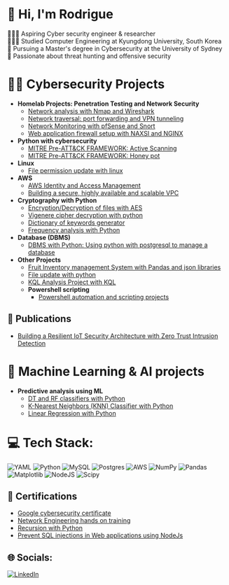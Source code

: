 # 💫 Hi, I'm Rodrigue
👩🏻‍💻 Aspiring Cyber security engineer & researcher<br>👩🏻‍🎓 Studied Computer Engineering at Kyungdong University, South Korea<br>🌱 Pursuing a Master's degree in Cybersecurity at the University of Sydney<br>🌷 Passionate about threat hunting and offensive security<br>


# 👨‍💻 Cybersecurity Projects

- <b> Homelab Projects: Penetration Testing and Network Security </b>
    - [Network analysis with Nmap and Wireshark](https://github.com/RNtag12/pentesting/blob/main/week1_nmap_wireshark.md)
    - [Network traversal: port forwarding and VPN tunneling](https://github.com/RNtag12/pentesting/blob/main/week2_network_traversal.md)
    - [Network Monitoring with pfSense and Snort](https://github.com/RNtag12/pentesting/blob/main/week3_networking_monitoring.md)
    - [Web application firewall setup with NAXSI and NGINX](https://github.com/RNtag12/pentesting/blob/main/week4_web_application_Firewall.md)
- <b> Python with cybersecurity</b>
  - [MITRE Pre-ATT&CK FRAMEWORK: Active Scanning](https://github.com/RNtag12/ActiveScanning)
  - [MITRE Pre-ATT&CK FRAMEWORK: Honey pot](https://github.com/RNtag12/honeypotscan)
- <b> Linux </b>
  - [File permission update with linux ](https://github.com/RNtag12/FilePermissionLinux)
- <b> AWS </b>
  - [AWS Identity and Access Management](https://github.com/RNtag12/AWS-IAM)
  - [Building a secure, highly available and scalable VPC](https://github.com/RNtag12/VPC-AWS)
- <b> Cryptography with Python</b>
  - [Encryption/Decryption of files with AES](https://github.com/RNtag12/AESPython)
  - [Vigenere cipher decryption with python](https://github.com/RNtag12/Vigenere)
  - [Dictionary of keywords generator](https://github.com/RNtag12/psswdgenerator)
  - [Frequency analysis with Python](https://github.com/RNtag12/frequencyAnalysis)
- <b> Database (DBMS)  </b>
  - [DBMS with Python: Using python with postgresql to manage a database](https://github.com/RNtag12/DBproject)
- <b> Other Projects  </b>
  - [Fruit Inventory management System with Pandas and json libraries ](https://github.com/RNtag12/FIMSPython/tree/main)
  - [File update with python](https://github.com/RNtag12/UpdateFile/tree/main)
  - [KQL Analysis Project with KQL](https://github.com/RNtag12/KQL)
  - <b> Powershell scripting</b>
    - [Powershell automation and scripting projects](https://github.com/RNtag12/scriptingPwrshell)
   

## 📜 Publications

- [Building a Resilient IoT Security Architecture with Zero Trust Intrusion Detection](https://link.springer.com/chapter/10.1007/978-981-97-0573-3_45)
 
# 🎰 Machine Learning & AI projects
- <b> Predictive analysis using ML </b>
  - [DT and RF classifiers with Python](https://github.com/RNtag12/DT_python)
  - [K-Nearest Neighbors (KNN) Classifier with Python](https://github.com/RNtag12/KNN)
  - [Linear Regression with Python](https://github.com/RNtag12/linear_regression)

# 💻 Tech Stack:
![YAML](https://img.shields.io/badge/yaml-%23ffffff.svg?style=for-the-badge&logo=yaml&logoColor=151515) ![Python](https://img.shields.io/badge/python-3670A0?style=for-the-badge&logo=python&logoColor=ffdd54) ![MySQL](https://img.shields.io/badge/mysql-4479A1.svg?style=for-the-badge&logo=mysql&logoColor=white) ![Postgres](https://img.shields.io/badge/postgres-%23316192.svg?style=for-the-badge&logo=postgresql&logoColor=white) ![AWS](https://img.shields.io/badge/AWS-%23FF9900.svg?style=for-the-badge&logo=amazon-aws&logoColor=white) ![NumPy](https://img.shields.io/badge/numpy-%23013243.svg?style=for-the-badge&logo=numpy&logoColor=white) ![Pandas](https://img.shields.io/badge/pandas-%23150458.svg?style=for-the-badge&logo=pandas&logoColor=white) ![Matplotlib](https://img.shields.io/badge/Matplotlib-%23ffffff.svg?style=for-the-badge&logo=Matplotlib&logoColor=black) ![NodeJS](https://img.shields.io/badge/Keras-%23D00000.svg?style=for-the-badge&logo=Keras&logoColor=white) ![Scipy](https://img.shields.io/badge/SciPy-%230C55A5.svg?style=for-the-badge&logo=scipy&logoColor=%white)

## 📜 Certifications

- [Google cybersecurity certificate](https://www.credly.com/go/9EzwLrIi)
- [Network Engineering hands on training](https://credsverse.com/credentials/9eb23030-6e1a-4e13-adc4-37dfee8813d6)
- [Recursion with Python](https://www.codecademy.com/profiles/ajax8120205765/certificates/178999765bc2aed426212106616dec03)
- [Prevent SQL injections in Web applications using NodeJs](https://www.codecademy.com/profiles/ajax8120205765/certificates/ad03234023f444689bb92126d8e30af7)

## 🌐 Socials:
[![LinkedIn](https://img.shields.io/badge/LinkedIn-%230077B5.svg?logo=linkedin&logoColor=white)](https://linkedin.com/in/rodrigue-ntagashobotse-022017151/) 



